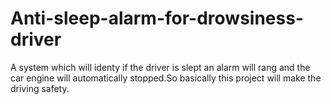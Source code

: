 # Anti-sleep-alarm-for-drowsiness-driver
A system which will identy if the driver is slept an alarm will rang and the car engine will automatically stopped.So basically this project will make the driving safety.
